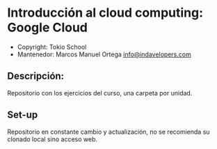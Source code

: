 # Introducción al cloud computing: Google Cloud

- Copyright: Tokio School
- Mantenedor: Marcos Manuel Ortega <info@indavelopers.com>

## Descripción:
Repositorio con los ejercicios del curso, una carpeta por unidad.

## Set-up
Repositorio en constante cambio y actualización, no se recomienda su clonado local sino acceso web.
